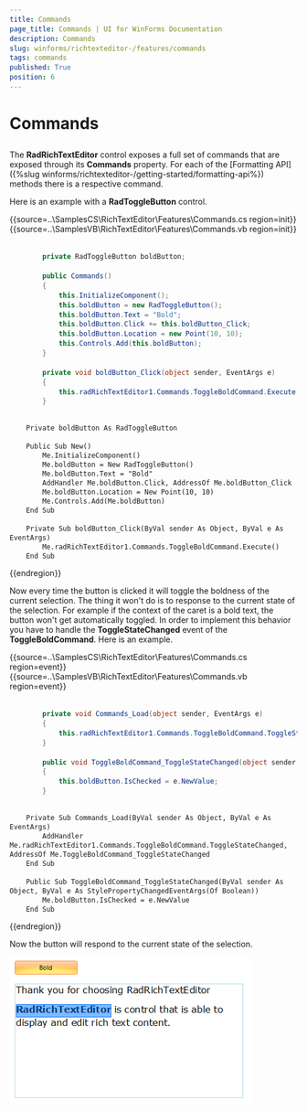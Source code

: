 ```yaml
---
title: Commands
page_title: Commands | UI for WinForms Documentation
description: Commands
slug: winforms/richtexteditor-/features/commands
tags: commands
published: True
position: 6
---
```


# Commands

## 

The __RadRichTextEditor__ control exposes a full set of commands that are exposed through its  __Commands__ property. For each of the [Formatting API]({%slug winforms/richtexteditor-/getting-started/formatting-api%}) methods there is a respective command.
        
Here is an example with a __RadToggleButton__ control.

{{source=..\SamplesCS\RichTextEditor\Features\Commands.cs region=init}} 
{{source=..\SamplesVB\RichTextEditor\Features\Commands.vb region=init}} 

````C#
        
        private RadToggleButton boldButton;
        
        public Commands()
        {
            this.InitializeComponent();
            this.boldButton = new RadToggleButton();
            this.boldButton.Text = "Bold";
            this.boldButton.Click += this.boldButton_Click;
            this.boldButton.Location = new Point(10, 10);
            this.Controls.Add(this.boldButton);
        }
        
        private void boldButton_Click(object sender, EventArgs e)
        {
            this.radRichTextEditor1.Commands.ToggleBoldCommand.Execute();
        }
````
````VB.NET

    Private boldButton As RadToggleButton

    Public Sub New()
        Me.InitializeComponent()
        Me.boldButton = New RadToggleButton()
        Me.boldButton.Text = "Bold"
        AddHandler Me.boldButton.Click, AddressOf Me.boldButton_Click
        Me.boldButton.Location = New Point(10, 10)
        Me.Controls.Add(Me.boldButton)
    End Sub

    Private Sub boldButton_Click(ByVal sender As Object, ByVal e As EventArgs)
        Me.radRichTextEditor1.Commands.ToggleBoldCommand.Execute()
    End Sub
````

{{endregion}} 


Now every time the button is clicked it will toggle the boldness of the current selection. The thing it won't do is to response to the current state of the  selection. For example if the context of the caret is a bold text, the button won't get automatically toggled. In order to implement this behavior you have to handle the __ToggleStateChanged__ event of the __ToggleBoldCommand__. Here is an example.

{{source=..\SamplesCS\RichTextEditor\Features\Commands.cs region=event}} 
{{source=..\SamplesVB\RichTextEditor\Features\Commands.vb region=event}} 

````C#
            
        private void Commands_Load(object sender, EventArgs e)
        {
            this.radRichTextEditor1.Commands.ToggleBoldCommand.ToggleStateChanged += this.ToggleBoldCommand_ToggleStateChanged;
        }
            
        public void ToggleBoldCommand_ToggleStateChanged(object sender, StylePropertyChangedEventArgs<bool> e)
        {
            this.boldButton.IsChecked = e.NewValue;
        }
````
````VB.NET

    Private Sub Commands_Load(ByVal sender As Object, ByVal e As EventArgs)
        AddHandler Me.radRichTextEditor1.Commands.ToggleBoldCommand.ToggleStateChanged, AddressOf Me.ToggleBoldCommand_ToggleStateChanged
    End Sub

    Public Sub ToggleBoldCommand_ToggleStateChanged(ByVal sender As Object, ByVal e As StylePropertyChangedEventArgs(Of Boolean))
        Me.boldButton.IsChecked = e.NewValue
    End Sub
````

{{endregion}}

Now the button will respond to the current state of the selection.

![richtexteditor-features-clipboard-support 001](images/richtexteditor-features-clipboard-support001.png)
